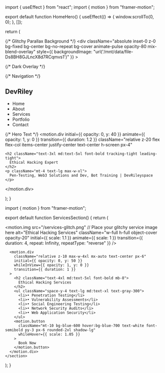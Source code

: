import { useEffect } from "react"; import { motion } from "framer-motion";

export default function HomeHero() { useEffect(() => { window.scrollTo(0, 0); }, []);

return ( <div className="relative w-full overflow-hidden bg-black text-white"> {/* Glitchy Parallax Background */} <div className="absolute inset-0 z-0 bg-fixed bg-center bg-no-repeat bg-cover animate-pulse opacity-80 mix-blend-overlay" style={{ backgroundImage: "url('/mnt/data/file-Ds8BH8GJLncX8d7RCqmvs1')" }} ></div>

{/* Dark Overlay */}
  <div className="absolute inset-0 bg-black/60 z-10"></div>

  {/* Navigation */}
  <nav className="absolute top-0 left-0 w-full p-6 flex justify-between items-center z-20">
    <h1 className="text-xl font-bold tracking-wide uppercase">DevRiley</h1>
    <ul className="flex gap-6 text-sm uppercase">
      <li className="cursor-pointer hover:underline">Home</li>
      <li className="cursor-pointer hover:underline">About</li>
      <li className="cursor-pointer hover:underline">Services</li>
      <li className="cursor-pointer hover:underline">Portfolio</li>
      <li className="cursor-pointer hover:underline">Contact</li>
    </ul>
  </nav>

  {/* Hero Text */}
  <motion.div
    initial={{ opacity: 0, y: 40 }}
    animate={{ opacity: 1, y: 0 }}
    transition={{ duration: 1.2 }}
    className="relative z-20 flex flex-col items-center justify-center text-center h-screen px-4"
  >
    <h2 className="text-3xl md:text-5xl font-bold tracking-tight leading-tight">
      Ethical Hacking Expert
    </h2>
    <p className="mt-4 text-lg max-w-xl">
      Pen-Testing, Web3 Solutions and Dev, Bot Training | DevRileyspace
    </p>
  </motion.div>
</div>

); }


import { motion } from "framer-motion";

export default function ServicesSection() {
  return (
    <section className="relative bg-black text-white py-20 overflow-hidden">
      <div className="absolute inset-0 z-0">
        <motion.img 
          src="/services-glitch.png" // Place your glitchy service image here
          alt="Ethical Hacking Services"
          className="w-full h-full object-cover opacity-20"
          initial={{ scale: 1.1 }}
          animate={{ scale: 1 }}
          transition={{ duration: 4, repeat: Infinity, repeatType: "reverse" }}
        />
      </div>

      <motion.div 
        className="relative z-10 max-w-4xl mx-auto text-center px-6"
        initial={{ opacity: 0, y: 50 }}
        whileInView={{ opacity: 1, y: 0 }}
        transition={{ duration: 1 }}
      >
        <h2 className="text-4xl md:text-5xl font-bold mb-8">
          Ethical Hacking Services
        </h2>
        <ul className="space-y-4 text-lg md:text-xl text-gray-300">
          <li>• Penetration Testing</li>
          <li>• Vulnerability Assessments</li>
          <li>• Social Engineering Testing</li>
          <li>• Network Security Audits</li>
          <li>• Web Application Security</li>
        </ul>
        <motion.button
          className="mt-10 bg-blue-600 hover:bg-blue-700 text-white font-semibold py-3 px-6 rounded-2xl shadow-lg"
          whileHover={{ scale: 1.05 }}
        >
          Book Now
        </motion.button>
      </motion.div>
    </section>
  );
}


